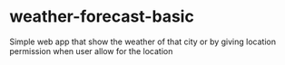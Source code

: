 # weather-forecast-basic
Simple web app that show the weather of that city or by giving location permission when user allow for the location
